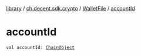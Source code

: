 [library](../../index.md) / [ch.decent.sdk.crypto](../index.md) / [WalletFile](index.md) / [accountId](./account-id.md)

# accountId

`val accountId: `[`ChainObject`](../../ch.decent.sdk.model/-chain-object/index.md)